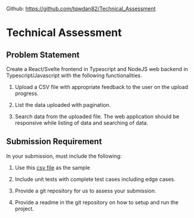 Github: https://github.com/tqwdan82/Technical_Assessment

# Technical Assessment

## Problem Statement

Create a React/Svelte frontend in Typescript and NodeJS web backend in Typescript/Javascript with the following functionalities.

1. Upload a CSV file with appropriate feedback to the user on the upload progress.

2. List the data uploaded with pagination.

3. Search data from the uploaded file. The web application should be responsive while listing of data and searching of data.

## Submission Requirement

In your submission, must include the following:

1. Use this [csv file](data.csv) as the sample

2. Include unit tests with complete test cases including edge cases.

3. Provide a git repository for us to assess your submission.

4. Provide a readme in the git repository on how to setup and run the project.
